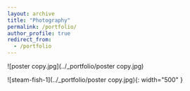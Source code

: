 ```yaml
---
layout: archive
title: "Photography"
permalink: /portfolio/
author_profile: true
redirect_from:
  - /portfolio
---
```

![poster copy.jpg](../_portfolio/poster copy.jpg)


![steam-fish-1](../_portfolio/poster copy.jpg){: width="500" }